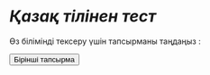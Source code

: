 # *Қазақ тілінен тест*

Өз білімінді тексеру үшін тапсырманы таңдаңыз :

<html>
 <head>
  <meta charset="utf-8">
  <title>Кнопка</title>
  <script>
  function ex1() {
   var exercise_1 = 'https://madiar25.github.io/exercise_1.md';
   location.href = exercise_1;
   }
  </script>
 </head>
 <body> 
  <form>
   <p><input type="button" value="Бірінші тапсырма" href="#" onclick="ex1()"></p>
  </form>
 </body>
</html>
